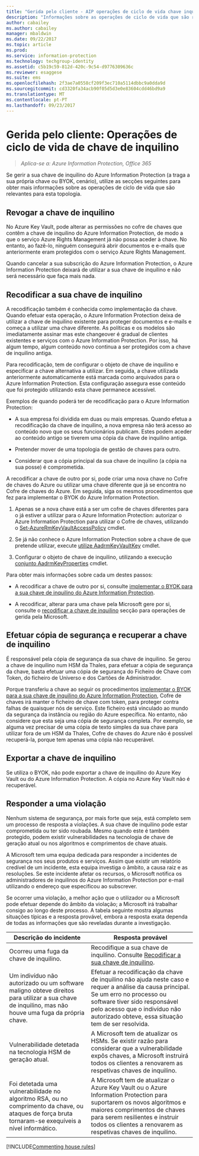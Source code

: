 ```yaml
---
title: "Gerida pelo cliente - AIP operações de ciclo de vida chave inquilino"
description: "Informações sobre as operações de ciclo de vida que são relevantes se gerir a sua chave de inquilino do Azure Information Protection (a traga a sua própria chave ou BYOK, cenário)."
author: cabailey
ms.author: cabailey
manager: mbaldwin
ms.date: 09/22/2017
ms.topic: article
ms.prod: 
ms.service: information-protection
ms.technology: techgroup-identity
ms.assetid: c5b19c59-812d-420c-9c54-d9776309636c
ms.reviewer: esaggese
ms.suite: ems
ms.openlocfilehash: 2f3ae7a0558cf209f3ec710a5114dbbc9a0dda9d
ms.sourcegitcommit: cd3320fa34acb90f05d5d3e0e83604cdd46bd9a9
ms.translationtype: MT
ms.contentlocale: pt-PT
ms.lasthandoff: 09/23/2017
---
```

# <a name="customer-managed-tenant-key-life-cycle-operations"></a>Gerida pelo cliente: Operações de ciclo de vida de chave de inquilino

>*Aplica-se a: Azure Information Protection, Office 365*

Se gerir a sua chave de inquilino do Azure Information Protection (a traga a sua própria chave ou BYOK, cenário), utilize as secções seguintes para obter mais informações sobre as operações de ciclo de vida que são relevantes para esta topologia.

## <a name="revoke-your-tenant-key"></a>Revogar a chave de inquilino
No Azure Key Vault, pode alterar as permissões no cofre de chaves que contêm a chave de inquilino do Azure Information Protection, de modo a que o serviço Azure Rights Management já não possa aceder à chave. No entanto, ao fazê-lo, ninguém conseguirá abrir documentos e e-mails que anteriormente eram protegidos com o serviço Azure Rights Management.

Quando cancelar a sua subscrição do Azure Information Protection, o Azure Information Protection deixará de utilizar a sua chave de inquilino e não será necessário que faça mais nada.

## <a name="rekey-your-tenant-key"></a>Recodificar a sua chave de inquilino
A recodificação também é conhecida como implementação da chave. Quando efetuar esta operação, o Azure Information Protection deixa de utilizar a chave de inquilino existente para proteger documentos e e-mails e começa a utilizar uma chave diferente. As políticas e os modelos são imediatamente assinar mas este changeover é gradual de clientes existentes e serviços com o Azure Information Protection. Por isso, há algum tempo, algum conteúdo novo continua a ser protegidos com a chave de inquilino antiga.

Para recodificação, tem de configurar o objeto de chave de inquilino e especificar a chave alternativa a utilizar. Em seguida, a chave utilizada anteriormente automaticamente está marcada como arquivados para o Azure Information Protection. Esta configuração assegura esse conteúdo que foi protegido utilizando esta chave permanece acessível.

Exemplos de quando poderá ter de recodificação para o Azure Information Protection:

- A sua empresa foi dividida em duas ou mais empresas. Quando efetua a recodificação da chave de inquilino, a nova empresa não terá acesso ao conteúdo novo que os seus funcionários publicam. Estes podem aceder ao conteúdo antigo se tiverem uma cópia da chave de inquilino antiga.

- Pretender mover de uma topologia de gestão de chaves para outro. 

- Considerar que a cópia principal da sua chave de inquilino (a cópia na sua posse) é comprometida.

A recodificar a chave de outro por si, pode criar uma nova chave no Cofre de chaves do Azure ou utilizar uma chave diferente que já se encontra no Cofre de chaves do Azure. Em seguida, siga os mesmos procedimentos que fez para implementar o BYOK do Azure Information Protection.

1. Apenas se a nova chave está a ser um cofre de chaves diferentes para o já estiver a utilizar para o Azure Information Protection: autorizar o Azure Information Protection para utilizar o Cofre de chaves, utilizando o [Set-AzureRmKeyVaultAccessPolicy](/powershell/module/azurerm.keyvault/set-azurermkeyvaultaccesspolicy) cmdlet.

2. Se já não conhece o Azure Information Protection sobre a chave de que pretende utilizar, execute [utilize AadrmKeyVaultKey](/powershell/module/aadrm/use-aadrmkeyvaultkey) cmdlet.

3. Configurar o objeto de chave de inquilino, utilizando a execução [conjunto AadrmKeyProperties](/powershell/module/aadrm/set-aadrmkeyproperties) cmdlet.

Para obter mais informações sobre cada um destes passos:

- A recodificar a chave de outro por si, consulte [implementar o BYOK para a sua chave de inquilino do Azure Information Protection](../plan-design/plan-implement-tenant-key.md#implementing-byok-for-your-azure-information-protection-tenant-key).

- A recodificar, alterar para uma chave pela Microsoft gere por si, consulte o [recodificar a chave de inquilino](operations-microsoft-managed-tenant-key.md#rekey-your-tenant-key) secção para operações de gerida pela Microsoft.

## <a name="backup-and-recover-your-tenant-key"></a>Efetuar cópia de segurança e recuperar a chave de inquilino
É responsável pela cópia de segurança da sua chave de inquilino. Se gerou a chave de inquilino num HSM da Thales, para efetuar a cópia de segurança da chave, basta efetuar uma cópia de segurança do Ficheiro de Chave com Token, do ficheiro de Universo e dos Cartões de Administrador.

Porque transferiu a chave ao seguir os procedimentos [implementar o BYOK para a sua chave de inquilino do Azure Information Protection](../plan-design/plan-implement-tenant-key.md#implementing-byok-for-your-azure-information-protection-tenant-key), Cofre de chaves irá manter o ficheiro de chave com token, para proteger contra falhas de quaisquer nós de serviço. Este ficheiro está vinculado ao mundo da segurança da instância ou região do Azure específica. No entanto, não considere que esta seja uma cópia de segurança completa. Por exemplo, se alguma vez precisar de uma cópia de texto simples da sua chave para utilizar fora de um HSM da Thales, Cofre de chaves do Azure não é possível recuperá-la, porque tem apenas uma cópia não recuperável.

## <a name="export-your-tenant-key"></a>Exportar a chave de inquilino
Se utiliza o BYOK, não pode exportar a chave de inquilino do Azure Key Vault ou do Azure Information Protection. A cópia no Azure Key Vault não é recuperável. 

## <a name="respond-to-a-breach"></a>Responder a uma violação
Nenhum sistema de segurança, por mais forte que seja, está completo sem um processo de resposta a violações. A sua chave de inquilino pode estar comprometida ou ter sido roubada. Mesmo quando este é também protegido, podem existir vulnerabilidades na tecnologia de chave de geração atual ou nos algoritmos e comprimentos de chave atuais.

A Microsoft tem uma equipa dedicada para responder a incidentes de segurança nos seus produtos e serviços. Assim que existir um relatório credível de um incidente, esta equipa investiga o âmbito, a causa raiz e as resoluções. Se este incidente afetar os recursos, o Microsoft notifica os administradores de inquilinos do Azure Information Protection por e-mail utilizando o endereço que especificou ao subscrever.

Se ocorrer uma violação, a melhor ação que o utilizador ou a Microsoft pode efetuar depende do âmbito da violação; a Microsoft irá trabalhar consigo ao longo deste processo. A tabela seguinte mostra algumas situações típicas e a resposta provável, embora a resposta exata dependa de todas as informações que são reveladas durante a investigação.

|Descrição do incidente|Resposta provável|
|------------------------|-------------------|
|Ocorreu uma fuga da chave de inquilino.|Recodifique a sua chave de inquilino. Consulte [Recodificar a sua chave de inquilino](#rkey-your-tenant-key).|
|Um indivíduo não autorizado ou um software maligno obteve direitos para utilizar a sua chave de inquilino, mas não houve uma fuga da própria chave.|Efetuar a recodificação da chave de inquilino não ajuda neste caso e requer a análise da causa principal. Se um erro no processo ou software tiver sido responsável pelo acesso que o indivíduo não autorizado obteve, essa situação tem de ser resolvida.|
|Vulnerabilidade detetada na tecnologia HSM de geração atual.|A Microsoft tem de atualizar os HSMs. Se existir razão para considerar que a vulnerabilidade expôs chaves, a Microsoft instruirá todos os clientes a renovarem as respetivas chaves de inquilino.|
|Foi detetada uma vulnerabilidade no algoritmo RSA, ou no comprimento da chave, ou ataques de força bruta tornaram-se exequíveis a nível informático.|A Microsoft tem de atualizar o Azure Key Vault ou o Azure Information Protection para suportarem os novos algoritmos e maiores comprimentos de chaves para serem resilientes e instruir todos os clientes a renovarem as respetivas chaves de inquilino.|

[!INCLUDE[Commenting house rules](../includes/houserules.md)]


